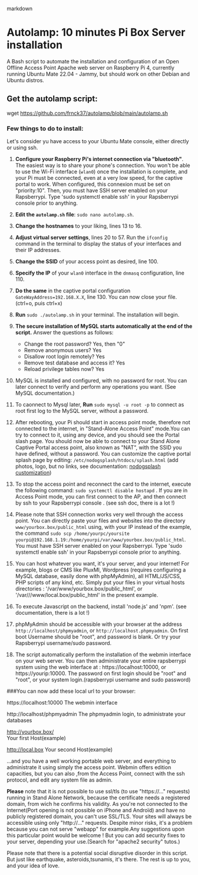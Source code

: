 markdown

# Autolamp: 10 minutes Pi Box Server installation

A Bash script to automate the installation and configuration of an Open Offline Access Point Apache web server on Raspberry Pi 4, currently running Ubuntu Mate 22.04 - Jammy, but should work on other Debian and Ubuntu distros.

## Get the autolamp script:

wget https://github.com/frnck37/autolamp/blob/main/autolamp.sh

### Few things to do to install:
Let's consider yu have access to your Ubuntu Mate console, either directly or using ssh.

1. **Configure your Raspberry Pi's internet connection via "bluetooth"**. The easiest way is to share your phone's connection. You won't be able to use the Wi-Fi interface (`wlan0`) once the installation is complete, and your Pi must be connected, even at a very low speed, for the captive portal to work. When configured, this connexion must be set on "priority:10". Then, you must have SSH server enabled on your Rapsberrypi. Type 'sudo systemctl enable ssh' in your Rapsberrypi console prior to anything.

2. **Edit the `autolamp.sh` file**: `sudo nano autolamp.sh`.

3. **Change the hostnames** to your liking, lines 13 to 16.

4. **Adjust virtual server settings**, lines 20 to 57. Run the `ifconfig` command in the terminal to display the status of your interfaces and their IP addresses.

5. **Change the SSID** of your access point as desired, line 100.

6. **Specify the IP** of your `wlan0` interface in the `dnmasq` configuration, line 110.

7. **Do the same** in the captive portal configuration `GateWayAddress=192.168.X.X`, line 130. You can now close your file. (ctrl+o, puis ctrl+x)

8. **Run** `sudo ./autolamp.sh` in your terminal. The installation will begin.

9. **The secure installation of MySQL starts automatically at the end of the script.** Answer the questions as follows:
   - Change the root password? Yes, then "0"
   - Remove anonymous users? Yes
   - Disallow root login remotely? Yes
   - Remove test database and access it? Yes
   - Reload privilege tables now? Yes

10. MySQL is installed and configured, with no password for root. You can later connect to verify and perform any operations you want. (See MySQL documentation.)

11. To caonnect to Mysql later, **Run** `sudo mysql -u root -p` to connect as root first log to the MySQL server, without a password.

12. After rebooting, your Pi should start in access point mode, therefore not connected to the internet, in "Stand-Alone Access Point" mode.You can try to connect to it, using any device, and you should see the Portal slash page. You should now be able to connect to your Stand Alone Captive Portal access point, also known as "NAT", with the SSID you have defined, without a password. 
    You can customize the captive portal splash page by editing: `/etc/nodogsplash/htdocs/splash.html` (add photos, logo, but no links, see documentation: [nodogsplash customization](https://nodogsplashdocs.readthedocs.io/en/stable/customize.html))

13. To stop the access point and reconnect the card to the internet, execute the following command: `sudo systemctl disable hostapd` . If you are in Access Point mode, you can first connect to the AP, and then connect by ssh to your Rapsberrypi console . (see ssh doc, there is a lot !)

14. Please note that SSH connection works very well through the access point. You can directly paste your files and websites into the directory `www/yourbox.box/public_html` using, with your IP instead of the example, the command `sudo scp /home/yourpc/yoursite yourpi@192.168.1.19:/home/yourpi/var/www/yourbox.box/public_html`. You must have SSH server enabled on your Rapsberrypi. Type 'sudo systemctl enable ssh' in your Rapsberrypi console prior to anything.

15. You can host whatever you want, it's your server, and your internet! For example, blogs or CMS like PluxMl, Wordpress (requires configuring a MySQL database, easily done with phpMyAdmin), all HTML/JS/CSS, PHP scripts of any kind, etc. Simply put your files in your virtual hosts directories : '/var/www/yourbox.box/public_html', or '/var///www/local.box/public_html' in the present example.

16. To execute Javascript on the backend, install 'node.js' and 'npm'. (see documentation, there is a lot !)

17. phpMyAdmin should be accessible with your browser at the address `http://localhost/phpmyadmin`, or `http://localhost.phpmyadmin`. On first boot Username should be "root", and password is blank. Or try your Rapsberrypi username/sudo password.

18. The script automatically perform the installation of the webmin interface on your web server. You can then administrate  your entire rapsberrypi system using the web interface at : https://localhost:10000, or https://yourip:10000. The password on first login should be "root" and "root", or your system login.(rapsberrypi username and sudo password)

###You can now add these local url to your browser:

https://localhost:10000 
The webmin interface

http://localhost/phpmyadmin
The phpmyadmin login, to administrate your databases

http://yourbox.box/  
Your first Host(example)

http://local.box 
Your second Host(example)

...and you have a well working portable web server, and everything to administrate it using simply the access point.
Webmin offers edition capacities, but you can also ,from the Access Point, connect with the ssh protocol, and edit any system file as admin.

**Please** note that it is not possible to use ssl/tls (to use "https://..." requests) running in Stand Alone Network, because the certificate needs a registered domain, from wich he confirms his validity. As you're not connected to the Internet(Port opening is not possible on iPhone and Androïd)  and have no publicly registered domain, you can't use SSL/TLS.
Your sites will always be accessible using only "http://..." requests. Despite minor risks, it's a problem because you can not serve "webapp" for example.Any suggestions upon this particular point would be welcome ! But you can add security fixes to your server, depending  your use.(Search for "apache2 security" tutos.)

Please note that there is a potential social disruptive disorder in this script. But just like earthquake, asteroids,tsunamis, it's there. The rest is up to you, and your idea of love.


